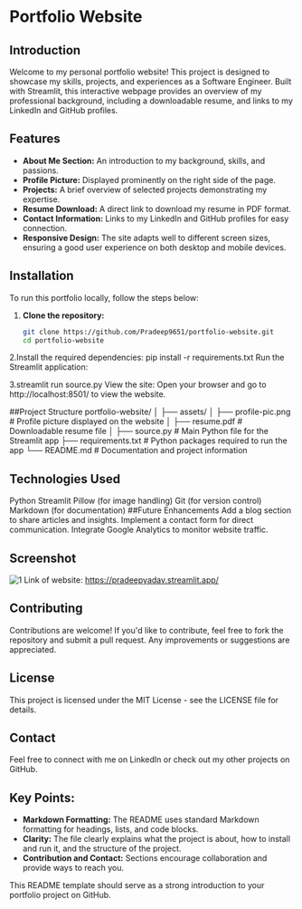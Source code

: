 # Portfolio Website

## Introduction

Welcome to my personal portfolio website! This project is designed to showcase my skills, projects, and experiences as a Software Engineer. Built with Streamlit, this interactive webpage provides an overview of my professional background, including a downloadable resume, and links to my LinkedIn and GitHub profiles.

## Features

- **About Me Section:** An introduction to my background, skills, and passions.
- **Profile Picture:** Displayed prominently on the right side of the page.
- **Projects:** A brief overview of selected projects demonstrating my expertise.
- **Resume Download:** A direct link to download my resume in PDF format.
- **Contact Information:** Links to my LinkedIn and GitHub profiles for easy connection.
- **Responsive Design:** The site adapts well to different screen sizes, ensuring a good user experience on both desktop and mobile devices.

## Installation

To run this portfolio locally, follow the steps below:

1. **Clone the repository:**
   ```bash
   git clone https://github.com/Pradeep9651/portfolio-website.git
   cd portfolio-website
2.Install the required dependencies:
    pip install -r requirements.txt
    Run the Streamlit application:


3.streamlit run source.py
     View the site:
     Open your browser and go to http://localhost:8501/ to view the website.

##Project Structure
portfolio-website/
│
├── assets/
│   ├── profile-pic.png       # Profile picture displayed on the website
│   ├── resume.pdf            # Downloadable resume file
│
├── source.py                 # Main Python file for the Streamlit app
├── requirements.txt          # Python packages required to run the app
└── README.md                 # Documentation and project information

## Technologies Used
 Python
 Streamlit
 Pillow (for image handling)
 Git (for version control)
 Markdown (for documentation)
 ##Future Enhancements
  Add a blog section to share articles and insights.
  Implement a contact form for direct communication.
  Integrate Google Analytics to monitor website traffic.

## Screenshot
![1](https://github.com/Pradeep9651/webpage/blob/master/assets/Screenshot%202024-08-11%20190648.png)
Link of website:
https://pradeepyadav.streamlit.app/
## Contributing
   Contributions are welcome! If you'd like to contribute, feel free to fork the repository and submit a pull request. Any improvements or suggestions are appreciated.

## License
   This project is licensed under the MIT License - see the LICENSE file for details.

## Contact
   Feel free to connect with me on LinkedIn or check out my other projects on GitHub.


## Key Points:
- **Markdown Formatting:** The README uses standard Markdown formatting for headings, lists, and code blocks.
- **Clarity:** The file clearly explains what the project is about, how to install and run it, and the structure of the project.
- **Contribution and Contact:** Sections encourage collaboration and provide ways to reach you.

This README template should serve as a strong introduction to your portfolio project on GitHub.

